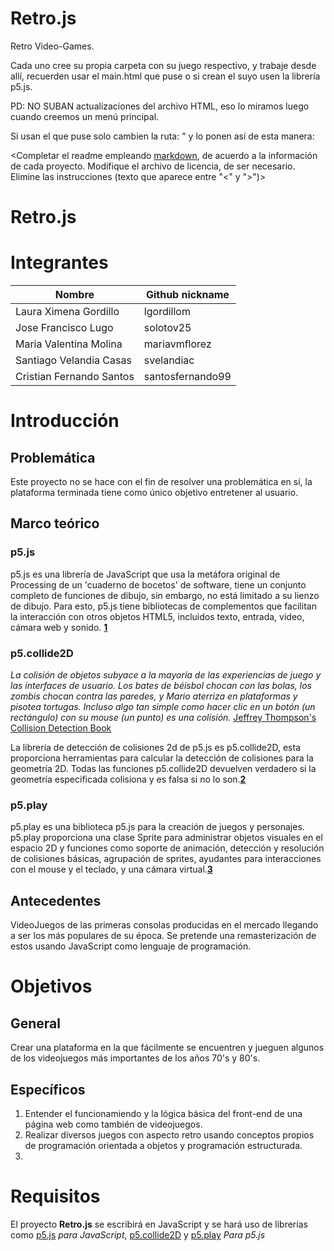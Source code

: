 # Retro.js
Retro Video-Games.
  
  
  
  
  Cada uno cree su propia carpeta con su juego respectivo, y trabaje desde allí, recuerden usar el main.html que puse o si crean el suyo     usen la librería p5.js.
  
  
  
  PD: NO SUBAN actualizaciones del archivo HTML, eso lo miramos luego cuando creemos un menú principal.
  
  
  
  
  
  Si usan el que puse solo cambien la ruta: "<script src="pacman/pacman.js"></script> y lo ponen así de esta manera:                                                                                                                                                                            
  <script src="carpeta/nombre-archivo"></script>

  <Completar el readme empleando [markdown](https://guides.github.com/features/mastering-markdown/), de acuerdo a la información de cada proyecto. Modifique el archivo de licencia, de ser necesario. Elimine las instrucciones (texto que aparece entre "<" y ">")>

# Retro.js

# Integrantes

| Nombre | Github nickname |
|--------|-----------------|
| Laura Ximena Gordillo | lgordillom |
| Jose Francisco Lugo | solotov25 |
| Maria Valentina Molina | mariavmflorez |
| Santiago Velandia Casas | svelandiac |
| Cristian Fernando Santos | santosfernando99 |

# Introducción

## Problemática

Este proyecto no se hace con el fin de resolver una problemática en sí, la plataforma terminada tiene como único objetivo entretener al usuario.

## Marco teórico
### p5.js

p5.js es una librería de JavaScript que usa la metáfora original de Processing de un 'cuaderno de bocetos' de software, tiene  un conjunto completo de funciones de dibujo, sin embargo, no está limitado a su lienzo de dibujo. Para esto, p5.js tiene bibliotecas de complementos que facilitan la interacción con otros objetos HTML5, incluidos texto, entrada, video, cámara web y sonido. **[1](https://p5js.org/)**

### p5.collide2D

*La colisión de objetos subyace a la mayoría de las experiencias de juego y las interfaces de usuario. Los bates de béisbol chocan con las bolas, los zombis chocan contra las paredes, y Mario aterriza en plataformas y pisotea tortugas. Incluso algo tan simple como hacer clic en un botón (un rectángulo) con su mouse (un punto) es una colisión.* [ Jeffrey Thompson's Collision Detection Book](http://www.jeffreythompson.org/collision-detection/)

La librería de detección de colisiones 2d de p5.js es p5.collide2D, esta proporciona herramientas para calcular la detección de colisiones para la geometría 2D. Todas las funciones p5.collide2D devuelven verdadero si la geometría especificada colisiona y es falsa si no lo son.**[2](https://github.com/bmoren/p5.collide2D)**

### p5.play


p5.play es una biblioteca p5.js para la creación de juegos y personajes. p5.play proporciona una clase Sprite para administrar objetos visuales en el espacio 2D y funciones como soporte de animación, detección y resolución de colisiones básicas, agrupación de sprites, ayudantes para interacciones con el mouse y el teclado, y una cámara virtual.**[3](http://p5play.molleindustria.org/)**

## Antecedentes

VideoJuegos de las primeras consolas producidas en el mercado llegando a ser los más populares de su época. Se pretende una remasterización de estos usando JavaScript como lenguaje de programación.

# Objetivos

## General

Crear una plataforma en la que fácilmente se encuentren y jueguen algunos de los videojuegos más importantes de los años 70's y 80's.

## Específicos

1. Entender el funcionamiendo y la lógica básica del front-end de una página web como también de videojuegos.
1. Realizar diversos juegos con aspecto retro usando conceptos propios de programación orientada a objetos y programación estructurada.
1.

# Requisitos

El proyecto **Retro.js** se escribirá en JavaScript y se hará uso de librerías como [p5.js][] *para JavaScript*, [p5.collide2D][] y [p5.play][] *Para p5.js*

[p5.js]:https://p5js.org/
[p5.collide2D]:https://github.com/bmoren/p5.collide2D
[p5.play]:http://p5play.molleindustria.org/
